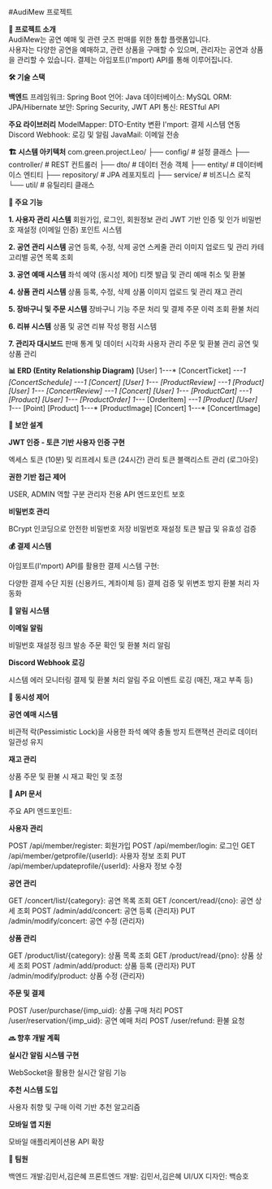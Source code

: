 #AudiMew 프로젝트

**📌 프로젝트 소개** <br/>
AudiMew는 공연 예매 및 관련 굿즈 판매를 위한 통합 플랫폼입니다.<br> 사용자는 다양한 공연을 예매하고, 관련 상품을 구매할 수 있으며, 관리자는 공연과 상품을 관리할 수 있습니다. 결제는 아임포트(I'mport) API를 통해 이루어집니다.

**🛠️ 기술 스택**

**백엔드**
프레임워크: Spring Boot
언어: Java
데이터베이스: MySQL
ORM: JPA/Hibernate
보안: Spring Security, JWT
API 통신: RESTful API

**주요 라이브러리**
ModelMapper: DTO-Entity 변환
I'mport: 결제 시스템 연동
Discord Webhook: 로깅 및 알림
JavaMail: 이메일 전송

**🏗️ 시스템 아키텍처**
com.green.project.Leo/
├── config/                  # 설정 클래스
├── controller/              # REST 컨트롤러
├── dto/                     # 데이터 전송 객체
├── entity/                  # 데이터베이스 엔티티
├── repository/              # JPA 레포지토리
├── service/                 # 비즈니스 로직
└── util/                    # 유틸리티 클래스

**🔧 주요 기능**

**1. 사용자 관리 시스템**
회원가입, 로그인, 회원정보 관리
JWT 기반 인증 및 인가
비밀번호 재설정 (이메일 인증)
포인트 시스템

**2. 공연 관리 시스템**
공연 등록, 수정, 삭제
공연 스케줄 관리
이미지 업로드 및 관리
카테고리별 공연 목록 조회

**3. 공연 예매 시스템**
좌석 예약 (동시성 제어)
티켓 발급 및 관리
예매 취소 및 환불

**4. 상품 관리 시스템**
상품 등록, 수정, 삭제
상품 이미지 업로드 및 관리
재고 관리

**5. 장바구니 및 주문 시스템**
장바구니 기능
주문 처리 및 결제
주문 이력 조회
환불 처리

**6. 리뷰 시스템**
상품 및 공연 리뷰 작성
평점 시스템

**7. 관리자 대시보드**
판매 통계 및 데이터 시각화
사용자 관리
주문 및 환불 관리
공연 및 상품 관리

**📊 ERD (Entity Relationship Diagram)**
[User] 1---* [ConcertTicket] *---1 [ConcertSchedule] *---1 [Concert]
[User] 1---* [ProductReview] *---1 [Product]
[User] 1---* [ConcertReview] *---1 [Concert]
[User] 1---* [ProductCart] *---1 [Product]
[User] 1---* [ProductOrder] 1---* [OrderItem] *---1 [Product]
[User] 1---* [Point]
[Product] 1---* [ProductImage]
[Concert] 1---* [ConcertImage]


**🔐 보안 설계**

**JWT 인증 - 토큰 기반 사용자 인증 구현**

엑세스 토큰 (10분) 및 리프레시 토큰 (24시간) 관리
토큰 블랙리스트 관리 (로그아웃)


**권한 기반 접근 제어**

USER, ADMIN 역할 구분
관리자 전용 API 엔드포인트 보호


**비밀번호 관리**

BCrypt 인코딩으로 안전한 비밀번호 저장
비밀번호 재설정 토큰 발급 및 유효성 검증



**💰 결제 시스템**

아임포트(I'mport) API를 활용한 결제 시스템 구현:

다양한 결제 수단 지원 (신용카드, 계좌이체 등)
결제 검증 및 위변조 방지
환불 처리 자동화

**📨 알림 시스템**


**이메일 알림**

비밀번호 재설정 링크 발송
주문 확인 및 환불 처리 알림


**Discord Webhook 로깅**

시스템 에러 모니터링
결제 및 환불 처리 알림
주요 이벤트 로깅 (매진, 재고 부족 등)



**🔄 동시성 제어**


**공연 예매 시스템**

비관적 락(Pessimistic Lock)을 사용한 좌석 예약 충돌 방지
트랜잭션 관리로 데이터 일관성 유지


**재고 관리**

상품 주문 및 환불 시 재고 확인 및 조정


**📝 API 문서**

주요 API 엔드포인트:

**사용자 관리**

POST /api/member/register: 회원가입
POST /api/member/login: 로그인
GET /api/member/getprofile/{userId}: 사용자 정보 조회
PUT /api/member/updateprofile/{userId}: 사용자 정보 수정

**공연 관리**

GET /concert/list/{category}: 공연 목록 조회
GET /concert/read/{cno}: 공연 상세 조회
POST /admin/add/concert: 공연 등록 (관리자)
PUT /admin/modify/concert: 공연 수정 (관리자)

**상품 관리**

GET /product/list/{category}: 상품 목록 조회
GET /product/read/{pno}: 상품 상세 조회
POST /admin/add/product: 상품 등록 (관리자)
PUT /admin/modify/product: 상품 수정 (관리자)

**주문 및 결제**

POST /user/purchase/{imp_uid}: 상품 구매 처리
POST /user/reservation/{imp_uid}: 공연 예매 처리
POST /user/refund: 환불 요청

**🔜 향후 개발 계획**

**실시간 알림 시스템 구현**

WebSocket을 활용한 실시간 알림 기능


**추천 시스템 도입**

사용자 취향 및 구매 이력 기반 추천 알고리즘


**모바일 앱 지원**

모바일 애플리케이션용 API 확장



**👥 팀원**

백엔드 개발:김민서,김은혜
프론트엔드 개발: 김민서,김은혜
UI/UX 디자인: 백승호
